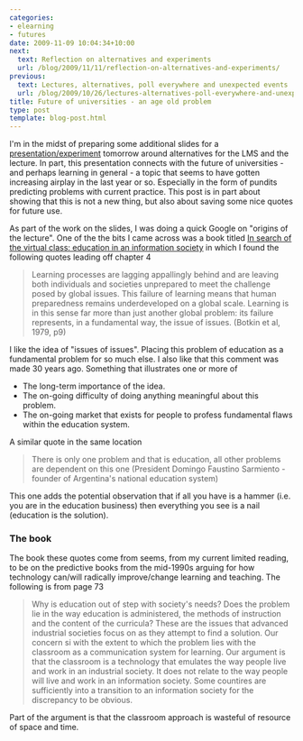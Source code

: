 ```yaml
---
categories:
- elearning
- futures
date: 2009-11-09 10:04:34+10:00
next:
  text: Reflection on alternatives and experiments
  url: /blog/2009/11/11/reflection-on-alternatives-and-experiments/
previous:
  text: Lectures, alternatives, poll everywhere and unexpected events
  url: /blog/2009/10/26/lectures-alternatives-poll-everywhere-and-unexpected-events/
title: Future of universities - an age old problem
type: post
template: blog-post.html
---
```

I'm in the midst of preparing some additional slides for a [presentation/experiment](/blog/2009/10/05/lectures-and-the-lms-alternatives-and-experiments/) tomorrow around alternatives for the LMS and the lecture. In part, this presentation connects with the future of universities - and perhaps learning in general - a topic that seems to have gotten increasing airplay in the last year or so. Especially in the form of pundits predicting problems with current practice. This post is in part about showing that this is not a new thing, but also about saving some nice quotes for future use.

As part of the work on the slides, I was doing a quick Google on "origins of the lecture". One of the the bits I came across was a book titled [In search of the virtual class: education in an information society](http://books.google.com.au/books?id=AxYyo565XH8C) in which I found the following quotes leading off chapter 4

> Learning processes are lagging appallingly behind and are leaving both individuals and societies unprepared to meet the challenge posed by global issues. This failure of learning means that human preparedness remains underdeveloped on a global scale. Learning is in this sense far more than just another global problem: its failure represents, in a fundamental way, the issue of issues. (Botkin et al, 1979, p9)

I like the idea of "issues of issues". Placing this problem of education as a fundamental problem for so much else. I also like that this comment was made 30 years ago. Something that illustrates one or more of

- The long-term importance of the idea.
- The on-going difficulty of doing anything meaningful about this problem.
- The on-going market that exists for people to profess fundamental flaws within the education system.

A similar quote in the same location

> There is only one problem and that is education, all other problems are dependent on this one (President Domingo Faustino Sarmiento - founder of Argentina's national education system)

This one adds the potential observation that if all you have is a hammer (i.e. you are in the education business) then everything you see is a nail (education is the solution).

### The book

The book these quotes come from seems, from my current limited reading, to be on the predictive books from the mid-1990s arguing for how technology can/will radically improve/change learning and teaching. The following is from page 73

> Why is education out of step with society's needs? Does the problem lie in the way education is administered, the methods of instruction and the content of the curricula? These are the issues that advanced industrial societies focus on as they attempt to find a solution. Our concern si with the extent to which the problem lies with the classroom as a communication system for learning. Our argument is that the classroom is a technology that emulates the way people live and work in an industrial society. It does not relate to the way people will live and work in an information society. Some countires are sufficiently into a transition to an information society for the discrepancy to be obvious.

Part of the argument is that the classroom approach is wasteful of resource of space and time.